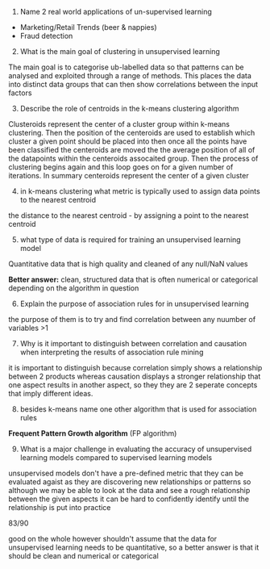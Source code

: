 1. Name 2 real world applications of un-supervised learning
- Marketing/Retail Trends (beer & nappies)
- Fraud detection

2. What is the main goal of clustering in unsupervised learning

The main goal is to categorise ub-labelled data so that patterns can be analysed and exploited through a range of methods. This places the data into distinct data groups that can then show correlations between the input factors

3. Describe the role of centroids in the k-means clustering algorithm

Clusteroids represent the center of a cluster group within k-means clustering. Then the position of the centeroids are used to establish which cluster a given point should be placed into then once all the points have been classified the centeroids are moved the the average position of all of the datapoints within the centeroids assocaited group. Then the process of clustering begins again and this loop goes on for a given number of iterations. In summary centeroids represent the center of a given cluster

4. in k-means clustering what metric is typically used to assign data points to the nearest centroid

the distance to the nearest centroid - by assigning a point to the nearest centroid

5. what type of data is required for training an unsupervised learning model

Quantitative data that is high quality and cleaned of any null/NaN values

**Better answer:**
clean, structured data that is often numerical or categorical depending on the algorithm in question

6. Explain the purpose of association rules for in unsupervised learning

the purpose of them is to try and find correlation between any nuumber of variables >1

7. Why is it important to distinguish between correlation and causation when interpreting the results of association rule mining

it is important to distinguish because correlation simply shows a relationship between 2 products whereas causation displays a stronger relationship that one aspect results in another aspect, so they they are 2 seperate concepts that imply different ideas.

8. besides k-means name one other algorithm that is used for association rules

**Frequent Pattern Growth algorithm** (FP algorithm)

9. What is a major challenge in evaluating the accuracy of unsupervised learning models compared to supervised learning models

unsupervised models don't have a pre-defined metric that they can be evaluated agaist as they are discovering new relationships or patterns so although we may be able to look at the data and see a rough relationship between the given aspects it can be hard to confidently identify until the relationship is put into practice


83/90 

good on the whole however shouldn't assume that the data for unsupervised learning needs to be quantitative, so a better answer is that it should be clean and numerical or categorical